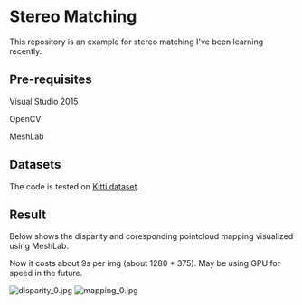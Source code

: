 Stereo Matching
==================
This repository is an example for stereo matching I've been learning recently. 

Pre-requisites
--------------
Visual Studio 2015

OpenCV

MeshLab

Datasets
--------
The code is tested on [Kitti dataset](http://www.cvlibs.net/datasets/kitti/eval_stereo.php).

Result
-----
Below shows the disparity and coresponding pointcloud mapping visualized using MeshLab.

Now it costs about 9s per img (about 1280 * 375). May be using GPU for speed in the future.

![disparity_0.jpg](https://github.com/hunterlew/stereo_matching/blob/master/stereo_matching/example/disp_rgb_0.png)
![mapping_0.jpg](https://github.com/hunterlew/stereo_matching/blob/master/stereo_matching/example/mapping_0.png)